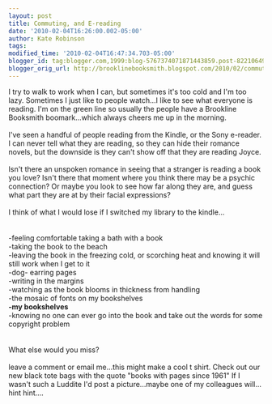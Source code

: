 ```yaml
---
layout: post
title: Commuting, and E-reading
date: '2010-02-04T16:26:00.002-05:00'
author: Kate Robinson
tags: 
modified_time: '2010-02-04T16:47:34.703-05:00'
blogger_id: tag:blogger.com,1999:blog-5767374071871443859.post-8221064990947470145
blogger_orig_url: http://brooklinebooksmith.blogspot.com/2010/02/commuting-and-e-reading.html
---
```


I try to walk to work when I can, but sometimes it's too cold and I'm too lazy. Sometimes I just like to people watch...I like to see what everyone is reading. I'm on the green line so usually the people have a Brookline Booksmith boomark...which always cheers me up in the morning. <br /><br />I've seen a handful of people reading from the Kindle, or the Sony e-reader. I can never tell what they are reading, so they can hide their romance novels, but the downside is they can't show off that they are reading Joyce. <br /><br />Isn't there an unspoken romance in seeing that a stranger is reading a book you love? Isn't there that moment where you think there may be a psychic connection? Or maybe you look to see how far along they are, and guess what part they are at by their facial expressions?<br /><br />I think of what I would lose if I switched my library to the kindle...<br /><br /><br />-feeling comfortable taking a bath with a book<br />-taking the book to the beach<br />-leaving the book in the freezing cold, or scorching heat and knowing it will still work when I get to it<br />-dog- earring pages<br />-writing in the margins<br />-watching as the book blooms in thickness from handling<br />-the mosaic of fonts on my bookshelves<br /><strong>-my bookshelves</strong><br />-knowing no one can ever go into the book and take out the words for some copyright problem<br /><br /><br />What else would you miss?<br /><br />leave a comment or email me...this might make a cool t shirt. Check out our new black tote bags with the quote "books with pages since 1961" If I wasn't such a Luddite I'd post a picture...maybe one of my colleagues will... hint hint....